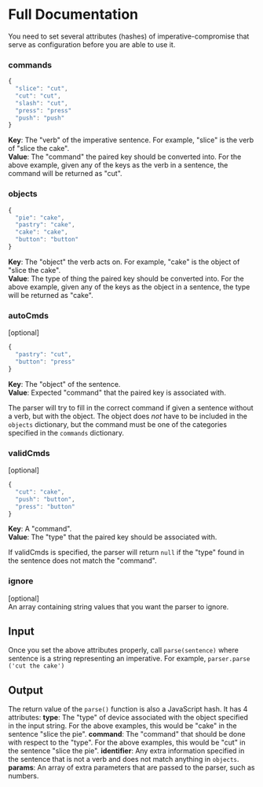 Full Documentation
===================

You need to set several attributes (hashes) of imperative-compromise that serve
as configuration before you are able to use it.  

### commands

```javascript
{ 
  "slice": "cut",
  "cut": "cut",
  "slash": "cut",
  "press": "press"
  "push": "push"
}
```
**Key**: The "verb" of the imperative sentence. For example, "slice" is the verb
of "slice the cake".  
**Value**: The "command" the paired key should be
converted into. For the above example, given any of the keys as the verb in a
sentence,  the command will be returned as "cut".  

### objects

```javascript
{
  "pie": "cake",
  "pastry": "cake",
  "cake": "cake",
  "button": "button"
}
```
**Key**: The "object" the verb acts on. For example, "cake" is the object of
"slice the cake".  
**Value**: The type of thing the paired key should be converted into. For the
above example, given any of the keys as the object in a sentence, the type will
be returned as "cake".  

### autoCmds
[optional]
```javascript
{
  "pastry": "cut",
  "button": "press"
}
```
**Key**: The "object" of the sentence.  
**Value**: Expected "command" that the paired key is associated with.  

The parser will try to fill in the correct command if given a sentence without a
verb, but with the object. The object does _not_ have to be included in the
`objects` dictionary, but the command must be one of the categories specified in
the `commands` dictionary.  

### validCmds
[optional]
```javascript
{
  "cut": "cake",
  "push": "button",
  "press": "button"
}
```
**Key**:  A "command".  
**Value**: The "type" that the paired key should be associated with.  

If validCmds is specified, the parser will return `null` if the "type" found in
the sentence does not match the "command".  

### ignore
[optional]  
An array containing string values that you want the parser to ignore.

Input
-----
Once you set the above attributes properly, call `parse(sentence)` where
sentence is a string representing an imperative. For example, `parser.parse
('cut the cake')`  

Output
------
The return value of the `parse()` function is also a JavaScript hash. It has 4
attributes:  **type**: The "type" of device associated with the object specified
in the input string. For the above examples, this would be "cake" in the
sentence "slice the pie".  **command**: The "command" that should be done with
respect to the "type". For the above examples, this would be "cut" in the
sentence "slice the pie".  **identifier**: Any extra information specified in
the sentence that is not a verb and does not match anything in `objects`.
**params**: An array of extra parameters that are passed to the parser, such as
numbers.  
